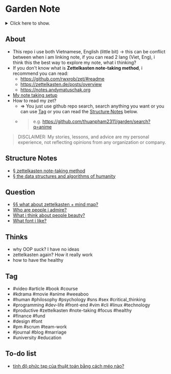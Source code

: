 # Garden Note

<details>
<summary>Click here to show.</summary>

- [Garden Note](#garden-note)
  - [About](#about)
  - [Structure Notes](#structure-notes)
  - [Question](#question)
  - [Thinks](#thinks)
  - [Tag](#tag)
  - [To-do list](#to-do-list)

---

</details>

## About

- This repo i use both Vietnamese, English (little bit) → this can be conflict between when i am linking note, if you can read 2 lang (Viet, Eng), i think this the best way to explore my note, what i thinking?
- If you don't know what is **Zettelkasten note-taking method**, i recommend you can read:
  - <https://github.com/rwxrob/zet/#readme>
  - <https://zettelkasten.de/posts/overview>
  - <https://notes.andymatuschak.org>
- [My note taking setup](publish/20211017203814.md)
- How to read my zet?
  - ⇒ You just use github repo search, search anything you want or you can use [Tag](#tag) or you can read the [Structure Notes](#structure-notes) below.
  - > e.g. <https://github.com/thuanpham2311/garden/search?q=anime>

> DISCLAIMER: My stories, lessons, and advice are my personal experience, not reflecting opinions from any organization or company.

## Structure Notes

- [§ zettelkasten note-taking method](publish/20211113231757.md)
- [§ the data structures and algorithms of humanity](publish/20211119152532.md)

## Question

- [§§ what about zettelkasten + mind map?](publish/20211113230401.md)
- [Who are people i admire?](publish/20211017185640.md)
- [What i think about people beauty?](publish/202109121101.md)
- [What font i like?](publish/202107192230.md)

## Thinks

- why OOP suck? I have no ideas
- zettelkasten again? How it really work
- how to have the healthy

## Tag

- #video #article #book #course
- #kdrama #movie #anime #weeaboo
- #human #philosophy #psychology #sns #sex #critical_thinking
- #programming #dev-life #front-end #vim #cli #linux #technology
- #productive #zettelkasten #note-taking #focus #healthy
- #finance #fund
- #design #font
- #pm #scrum #team-work
- #journal #blog #marriage
- #university #education

## To-do list

- [tính độ phức tạp của thuật toán bằng cách méo nào?](publish/20211119184150.md)
